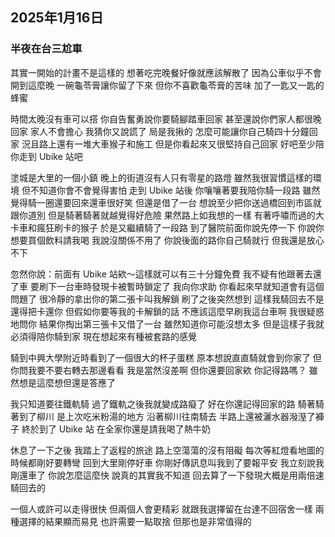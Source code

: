 ## 2025年1月16日
### 半夜在台三尬車

其實一開始的計畫不是這樣的
想著吃完晚餐好像就應該解散了
因為公車似乎不會開到這麼晚
一碗龜苓膏讓你留了下來
但你不喜歡龜苓膏的苦味
加了一匙又一匙的蜂蜜

時間太晚沒有車可以搭
你自告奮勇說你要騎腳踏車回家
甚至還說你們家人都很晚回家
家人不會擔心
我猜你又說謊了
局是我揪的
怎麼可能讓你自己騎四十分鐘回家
況且路上還有一堆大車猴子和施工
但是你看起來又很堅持自己回家
好吧至少陪你走到 Ubike 站吧

塗城是大里的一個小鎮
晚上的街道沒有人只有零星的路燈
雖然我很習慣這樣的環境
但不知道你會不會覺得害怕
走到 Ubike 站後
你嚷嚷著要我陪你騎一段路
雖然覺得騎一圈還要回來還車很好笑
但還是借了一台
想說至少把你送過橋回到市區就跟你道別
但是騎著騎著就越覺得好危險
果然路上如我想的一樣
有著呼嘯而過的大卡車和瘋狂刷卡的猴子
於是又繼續騎了一段路
到了醫院前面你說先停一下
你說你想要買個飲料請我喝
我說沒關係不用了
你說後面的路你自己騎就行
但我還是放心不下

忽然你說：前面有 Ubike 站欸～這樣就可以有三十分鐘免費
我不疑有他跟著去還了車
要刷下一台車時發現卡被暫時鎖定了
我向你求助
你看起來早就知道會有這個問題了
很冷靜的拿出你的第二張卡叫我解鎖
刷了之後突然想到
這樣我騎回去不是還得把卡還你
但假如你要等我的卡解鎖的話
不應該這麼早刷我這台車啊
我很疑惑地問你
結果你掏出第三張卡又借了一台
雖然知道你可能沒想太多
但是這樣子我就必須得陪你騎到家
現在想起來有種被套路的感覺

騎到中興大學附近時看到了一個很大的杯子蛋糕
原本想說直直騎就會到你家了
但你問我要不要右轉去那邊看看
我是當然沒差啊
但你還要回家欸
你記得路嗎？
雖然想是這麼想但還是答應了

我只知道要往鐵軌騎
過了鐵軌之後我就變成路癡了
好在你還記得回家的路
騎著騎著到了柳川
是上次吃米粉湯的地方
沿著柳川往南騎去
半路上還被灑水器潑溼了褲子
終於到了 Ubike 站
在全家你還是請我喝了熱牛奶

休息了一下之後
我踏上了返程的旅途
路上空蕩蕩的沒有阻礙
每次等紅燈看地圖的時候都剛好要轉彎
回到大里剛停好車
你剛好傳訊息叫我到了要報平安
我立刻說我剛還車了
你說怎麼這麼快
說真的其實我不知道
回去算了一下發現大概是用兩倍速騎回去的

一個人或許可以走得很快
但兩個人會更精彩
就跟我選擇留在台達不回宿舍一樣
兩種選擇的結果顯而易見
也許需要一點取捨
但那也是非常值得的